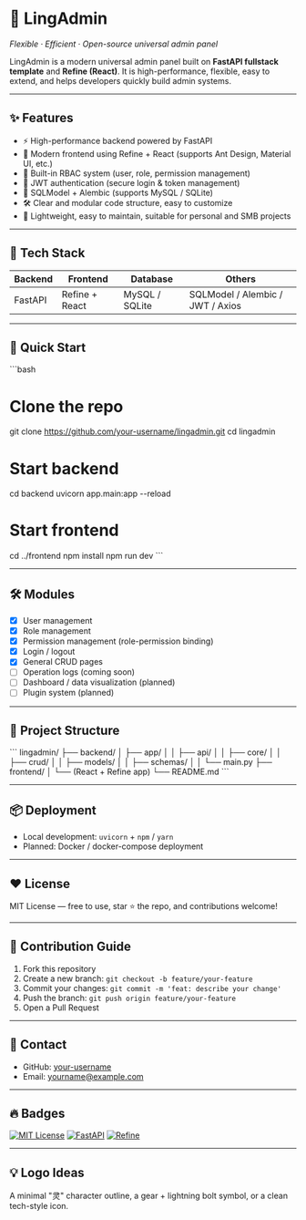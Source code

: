 
# 🚀 LingAdmin

*Flexible · Efficient · Open-source universal admin panel*

LingAdmin is a modern universal admin panel built on **FastAPI fullstack template** and **Refine (React)**. It is high-performance, flexible, easy to extend, and helps developers quickly build admin systems.

---

## ✨ Features

- ⚡ High-performance backend powered by FastAPI
- 🎨 Modern frontend using Refine + React (supports Ant Design, Material UI, etc.)
- 🔐 Built-in RBAC system (user, role, permission management)
- 🔑 JWT authentication (secure login & token management)
- 💾 SQLModel + Alembic (supports MySQL / SQLite)
- 🛠️ Clear and modular code structure, easy to customize
- 🌱 Lightweight, easy to maintain, suitable for personal and SMB projects

---

## 🌈 Tech Stack

| Backend | Frontend | Database | Others |
|----------|----------|----------|--------|
| FastAPI | Refine + React | MySQL / SQLite | SQLModel / Alembic / JWT / Axios |

---

## 🏁 Quick Start

\`\`\`bash
# Clone the repo
git clone https://github.com/your-username/lingadmin.git
cd lingadmin

# Start backend
cd backend
uvicorn app.main:app --reload

# Start frontend
cd ../frontend
npm install
npm run dev
\`\`\`

---

## 🛠 Modules

- [x] User management
- [x] Role management
- [x] Permission management (role-permission binding)
- [x] Login / logout
- [x] General CRUD pages
- [ ] Operation logs (coming soon)
- [ ] Dashboard / data visualization (planned)
- [ ] Plugin system (planned)

---

## 📌 Project Structure

\`\`\`
lingadmin/
├── backend/
│   ├── app/
│   │   ├── api/
│   │   ├── core/
│   │   ├── crud/
│   │   ├── models/
│   │   ├── schemas/
│   │   └── main.py
├── frontend/
│   └── (React + Refine app)
└── README.md
\`\`\`

---

## 📦 Deployment

- Local development: `uvicorn` + `npm` / `yarn`
- Planned: Docker / docker-compose deployment

---

## ❤️ License

MIT License — free to use, star ⭐ the repo, and contributions welcome!

---

## 🤝 Contribution Guide

1. Fork this repository
2. Create a new branch: `git checkout -b feature/your-feature`
3. Commit your changes: `git commit -m 'feat: describe your change'`
4. Push the branch: `git push origin feature/your-feature`
5. Open a Pull Request

---

## 📮 Contact

- GitHub: [your-username](https://github.com/your-username)
- Email: yourname@example.com

---

## 🔥 Badges

[![MIT License](https://img.shields.io/badge/license-MIT-green)](LICENSE)
[![FastAPI](https://img.shields.io/badge/backend-FastAPI-blue)](https://fastapi.tiangolo.com/)
[![Refine](https://img.shields.io/badge/frontend-Refine-ff69b4)](https://refine.dev/)

---

## 💡 Logo Ideas

A minimal "灵" character outline, a gear + lightning bolt symbol, or a clean tech-style icon.
